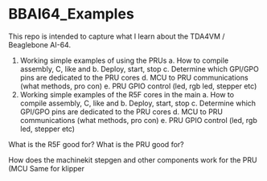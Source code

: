 # BBAI64_Examples

This repo is intended to capture what I learn about the TDA4VM / Beaglebone AI-64.   

1. Working simple examples of using the PRUs
  a. How to compile assembly, C, like and
  b. Deploy, start, stop
  c. Determine which GPI/GPO pins are dedicated to the PRU cores
  d. MCU to PRU communications (what methods, pro con)
  e. PRU GPIO control (led, rgb led, stepper etc)
2. Working simple examples of the R5F cores in the main 
  a. How to compile assembly, C, like and
  b. Deploy, start, stop
  c. Determine which GPI/GPO pins are dedicated to the PRU cores
  d. MCU to PRU communications (what methods, pro con)
  e. PRU GPIO control (led, rgb led, stepper etc)

What is the R5F good for?
What is the PRU good for?

How does the machinekit stepgen and other components work for the PRU (MCU
Same for klipper 

